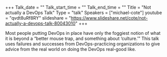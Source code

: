 +++
Talk_date = ""
Talk_start_time = ""
Talk_end_time = ""
Title = "Not actually a DevOps Talk"
Type = "talk"
Speakers = ["michael-cote"]
youtube = "qvdt8uRf8RY"
slideshare = "https://www.slideshare.net/cote/not-actually-a-devops-talk-80043010"
+++

Most people putting DevOps in place have only the foggiest notion of what it is beyond a “better mouse trap, and something about ‘culture.’” This talk uses failures and successes from DevOps-practicing organizations to give advice from the real world on doing the DevOps real-good like.
